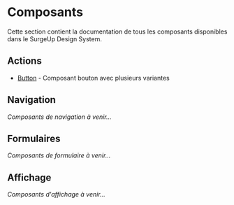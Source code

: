 # Composants

Cette section contient la documentation de tous les composants disponibles dans le SurgeUp Design System.

## Actions

- [Button](/components/button) - Composant bouton avec plusieurs variantes

## Navigation

*Composants de navigation à venir...*

## Formulaires

*Composants de formulaire à venir...*

## Affichage

*Composants d'affichage à venir...*